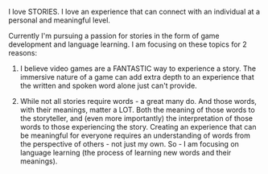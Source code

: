 I love STORIES. I love an experience that can connect with an individual at a personal and meaningful level.

Currently I'm pursuing a passion for stories in the form of game development and language learning. I am focusing on these topics for 2 reasons:

1. I believe video games are a FANTASTIC way to experience a story. The immersive nature of a game can add extra depth to an experience that the written and spoken word alone just can't provide.

2. While not all stories require words - a great many do. And those words, with their meanings, matter a LOT. Both the meaning of those words to the storyteller, and (even more importantly) the interpretation of those words to those experiencing the story. Creating an experience that can be meaningful for everyone requires an understanding of words from the perspective of others - not just my own. So - I am focusing on language learning (the process of learning new words and their meanings).

<!---
Financ3/Financ3 is a ✨ special ✨ repository because its `README.md` (this file) appears on your GitHub profile.
You can click the Preview link to take a look at your changes.
--->
